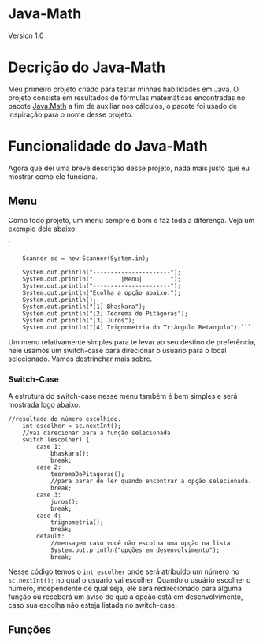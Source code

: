# Java-Math
Version 1.0
# Decrição do Java-Math
Meu primeiro projeto criado para testar minhas habilidades em Java. O projeto consiste em resultados de fórmulas matemáticas encontradas no pacote [Java.Math](https://docs.oracle.com/javase/8/docs/api/java/lang/Math.html) a fim de auxiliar nos cálculos, o pacote foi usado de inspiração para o nome desse projeto.
# Funcionalidade do Java-Math
Agora que dei uma breve descrição desse projeto, nada mais justo que eu mostrar como ele funciona.
## Menu
Como todo projeto, um menu sempre é bom e faz toda a diferença. Veja um exemplo dele abaixo:


`

        Scanner sc = new Scanner(System.in);

        System.out.println("----------------------");
        System.out.println("        |Menu|        ");
        System.out.println("----------------------");
        System.out.println("Ecolha a opção abaixo:");
        System.out.println();
        System.out.println("[1] Bhaskara");
        System.out.println("[2] Teorema de Pitágoras");
        System.out.println("[3] Juros");
        System.out.println("[4] Trignometria do Triângulo Retangulo");```

Um menu relativamente simples para te levar ao seu destino de preferência, nele usamos um switch-case para direcionar o usuário para o local selecionado. Vamos destrinchar mais sobre.
### Switch-Case
A estrutura do switch-case nesse menu também é bem simples e será mostrada logo abaixo:

    //resultado do número escolhido.
        int escolher = sc.nextInt();
        //vai direcionar para a função selecionada.
        switch (escolher) {
            case 1:
                bhaskara();
                break;
            case 2:
                teoremaDePitagoras();
                //para parar de ler quando encontrar a opção selecionada.
                break;
            case 3:
                juros();
                break;
            case 4:
                trignometria();
                break;
            default:
                //mensagem caso você não escolha uma opção na lista.
                System.out.println("opções em desenvolvimento");
                break;
                
Nesse código temos o `int escolher` onde será atribuido um número no `sc.nextInt();` no qual o usuário vai escolher. Quando o usuário escolher o número, independente de qual seja, ele será redirecionado para alguma função ou receberá um aviso de que a opção está em desenvolvimento, caso sua escolha não esteja listada no switch-case.

## Funções
